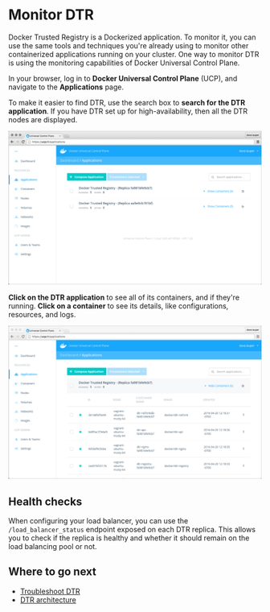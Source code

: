 <!--[metadata]>
+++
title = "Monitor DTR"
description = "Learn how to monitor your DTR installation."
keywords = ["docker, registry, monitor, troubleshoot"]
[menu.main]
parent="dtr_menu_monitor_troubleshoot"
weight=0
+++
<![end-metadata]-->

# Monitor DTR

Docker Trusted Registry is a Dockerized application. To monitor it, you can
use the same tools and techniques you're already using to monitor other
containerized applications running on your cluster. One way to monitor
DTR is using the monitoring capabilities of Docker Universal Control Plane.

In your browser, log in to **Docker Universal Control Plane** (UCP), and
navigate to the **Applications** page.

To make it easier to find DTR, use the search box to **search for the
DTR application**. If you have DTR set up for high-availability, then all the
DTR nodes are displayed.

![](../images/monitor-1.png)

**Click on the DTR application** to see all of its containers, and if they're
running. **Click on a container** to see its details, like configurations,
resources, and logs.

![](../images/monitor-2.png)


## Health checks

When configuring your load balancer, you can use the `/load_balancer_status`
endpoint exposed on each DTR replica. This allows you to check if the replica
is healthy and whether it should remain on the load balancing pool or not.


## Where to go next

* [Troubleshoot DTR](troubleshoot.md)
* [DTR architecture](../architecture.md)
